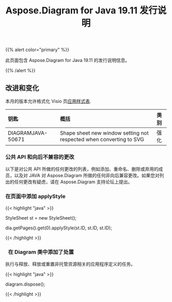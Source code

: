 ﻿---
title: Aspose.Diagram for Java 19.11 发行说明
type: docs
weight: 20
url: /zh/java/aspose-diagram-for-java-19-11-release-notes/
---
{{% alert color="primary" %}} 

此页面包含 Aspose.Diagram for Java 19.11 的发行说明信息。

{{% /alert %}} 
## **改进和变化**
本月的版本允许格式化 Visio 页[应用样式表](/diagram/zh/java/format-visio-pages/).

|**钥匙**|**概括**|**类别**|
|:- |:- |:- |
|DIAGRAMJAVA-50671|Shape sheet new window setting not respected when converting to SVG|强化|
### **公共 API 和向后不兼容的更改**
以下是对公共 API 所做的任何更改的列表，例如添加、重命名、删除或弃用的成员，以及对 JAVA 对 Aspose.Diagram 所做的任何非向后兼容更改。如果您对列出的任何更改有疑虑，请在 Aspose.Diagram 支持论坛上提出。
### **在页面中添加 applyStyle**
{{< highlight "java" >}}

 StyleSheet st = new StyleSheet();

dia.getPages().get(0).applyStyle(st.ID, st.ID, st.ID);

{{< /highlight >}}
### ` `**在 Diagram 类中添加了处置**
执行与释放、释放或重置非托管资源相关的应用程序定义的任务。

{{< highlight "java" >}}

 diagram.dispose();

{{< /highlight >}}
